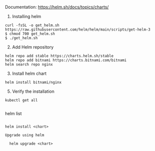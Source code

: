 

Documentation:
https://helm.sh/docs/topics/charts/

1. Installing helm 
```
curl -fsSL -o get_helm.sh https://raw.githubusercontent.com/helm/helm/main/scripts/get-helm-3
$ chmod 700 get_helm.sh
$ ./get_helm.sh
```
2. Add Helm repository  

```
helm repo add stable https://charts.helm.sh/stable
helm repo add bitnami https://charts.bitnami.com/bitnami
helm search repo nginx

```
3. Install helm chart
```
helm install bitnami/nginx
```

5. Verify the installation 
```
kubectl get all


```
helm list

```

helm install <chart>
  
Upgrade using helm

  helm upgrade <chart>

